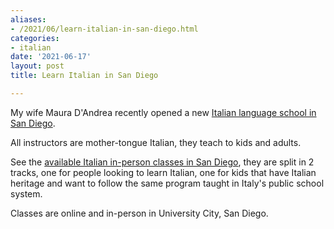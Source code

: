 ```yaml
---
aliases:
- /2021/06/learn-italian-in-san-diego.html
categories:
- italian
date: '2021-06-17'
layout: post
title: Learn Italian in San Diego

---
```


My wife Maura D'Andrea recently opened a new [Italian language school in San Diego](https://www.italianschoolsd.com/about/).

All instructors are mother-tongue Italian, they teach to kids and adults.

See the [available Italian in-person classes in San Diego](https://www.italianschoolsd.com/classes), they are split in 2 tracks, one for people looking to learn Italian, one for kids that have Italian heritage and want to follow the same program taught in Italy's public school system.

Classes are online and in-person in University City, San Diego.
